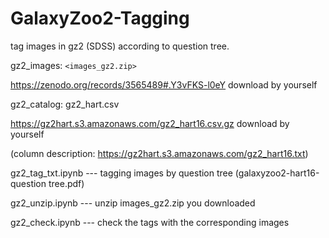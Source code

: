 # GalaxyZoo2-Tagging
tag images in gz2 (SDSS) according to question tree.

gz2_images: `<images_gz2.zip>` 

https://zenodo.org/records/3565489#.Y3vFKS-l0eY download by yourself


gz2_catalog: gz2_hart.csv

https://gz2hart.s3.amazonaws.com/gz2_hart16.csv.gz download by yourself

(column description: https://gz2hart.s3.amazonaws.com/gz2_hart16.txt)


gz2_tag_txt.ipynb --- tagging images by question tree (galaxyzoo2-hart16-question tree.pdf)


gz2_unzip.ipynb --- unzip images_gz2.zip you downloaded


gz2_check.ipynb --- check the tags with the corresponding images



